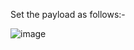 Set the payload as follows:- 

![image](https://user-images.githubusercontent.com/86168235/129259801-223f17f9-0d08-4e90-b069-9a7709da4e05.png)


